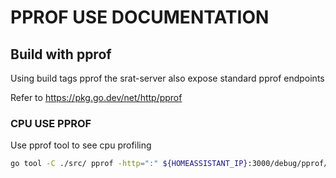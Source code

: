 # PPROF USE DOCUMENTATION

## Build with pprof

Using build tags pprof the srat-server also expose standard pprof endpoints

Refer to https://pkg.go.dev/net/http/pprof

### CPU USE PPROF

Use pprof tool to see cpu profiling

```bash
go tool -C ./src/ pprof -http=":" ${HOMEASSISTANT_IP}:3000/debug/pprof/profile?seconds=10

```
